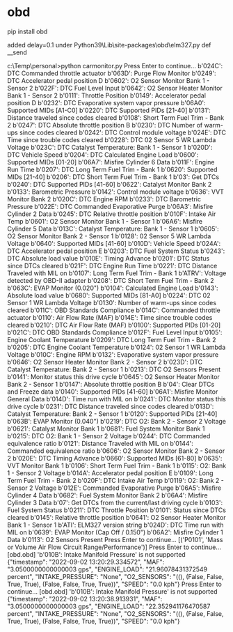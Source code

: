# obd

pip install obd

added
  delay=0.1
under 
  Python39\Lib\site-packages\obd\elm327.py
  def __send


c:\Temp\personal>python carmonitor.py
Press Enter to continue...
b'024C': DTC Commanded throttle actuator
b'063D': Purge Flow Monitor
b'0249': DTC Accelerator pedal position D
b'0602': O2 Sensor Monitor Bank 1 - Sensor 2
b'022F': DTC Fuel Level Input
b'0642': O2 Sensor Heater Monitor Bank 1 - Sensor 2
b'0111': Throttle Position
b'0149': Accelerator pedal position D
b'0232': DTC Evaporative system vapor pressure
b'06A0': Supported MIDs [A1-C0]
b'0220': DTC Supported PIDs [21-40]
b'0131': Distance traveled since codes cleared
b'0108': Short Term Fuel Trim - Bank 2
b'0247': DTC Absolute throttle position B
b'0230': DTC Number of warm-ups since codes cleared
b'0242': DTC Control module voltage
b'024E': DTC Time since trouble codes cleared
b'0228': DTC 02 Sensor 5 WR Lambda Voltage
b'023C': DTC Catalyst Temperature: Bank 1 - Sensor 1
b'020D': DTC Vehicle Speed
b'0204': DTC Calculated Engine Load
b'0600': Supported MIDs [01-20]
b'06A7': Misfire Cylinder 6 Data
b'011F': Engine Run Time
b'0207': DTC Long Term Fuel Trim - Bank 1
b'0620': Supported MIDs [21-40]
b'0206': DTC Short Term Fuel Trim - Bank 1
b'03': Get DTCs
b'0240': DTC Supported PIDs [41-60]
b'0622': Catalyst Monitor Bank 2
b'0133': Barometric Pressure
b'0142': Control module voltage
b'0636': VVT Monitor Bank 2
b'020C': DTC Engine RPM
b'0233': DTC Barometric Pressure
b'022E': DTC Commanded Evaporative Purge
b'06A3': Misfire Cylinder 2 Data
b'0245': DTC Relative throttle position
b'010F': Intake Air Temp
b'0601': O2 Sensor Monitor Bank 1 - Sensor 1
b'06A6': Misfire Cylinder 5 Data
b'013C': Catalyst Temperature: Bank 1 - Sensor 1
b'0605': O2 Sensor Monitor Bank 2 - Sensor 1
b'0128': 02 Sensor 5 WR Lambda Voltage
b'0640': Supported MIDs [41-60]
b'010D': Vehicle Speed
b'024A': DTC Accelerator pedal position E
b'0203': DTC Fuel System Status
b'0243': DTC Absolute load value
b'010E': Timing Advance
b'0201': DTC Status since DTCs cleared
b'021F': DTC Engine Run Time
b'0221': DTC Distance Traveled with MIL on
b'0107': Long Term Fuel Trim - Bank 1
b'ATRV': Voltage detected by OBD-II adapter
b'0208': DTC Short Term Fuel Trim - Bank 2
b'063C': EVAP Monitor (0.020")
b'0104': Calculated Engine Load
b'0143': Absolute load value
b'0680': Supported MIDs [81-A0]
b'0224': DTC 02 Sensor 1 WR Lambda Voltage
b'0130': Number of warm-ups since codes cleared
b'011C': OBD Standards Compliance
b'014C': Commanded throttle actuator
b'0110': Air Flow Rate (MAF)
b'014E': Time since trouble codes cleared
b'0210': DTC Air Flow Rate (MAF)
b'0100': Supported PIDs [01-20]
b'021C': DTC OBD Standards Compliance
b'012F': Fuel Level Input
b'0105': Engine Coolant Temperature
b'0209': DTC Long Term Fuel Trim - Bank 2
b'0205': DTC Engine Coolant Temperature
b'0124': 02 Sensor 1 WR Lambda Voltage
b'010C': Engine RPM
b'0132': Evaporative system vapor pressure
b'0646': O2 Sensor Heater Monitor Bank 2 - Sensor 2
b'023D': DTC Catalyst Temperature: Bank 2 - Sensor 1
b'0213': DTC O2 Sensors Present
b'0141': Monitor status this drive cycle
b'0645': O2 Sensor Heater Monitor Bank 2 - Sensor 1
b'0147': Absolute throttle position B
b'04': Clear DTCs and Freeze data
b'0140': Supported PIDs [41-60]
b'06A1': Misfire Monitor General Data
b'014D': Time run with MIL on
b'0241': DTC Monitor status this drive cycle
b'0231': DTC Distance traveled since codes cleared
b'013D': Catalyst Temperature: Bank 2 - Sensor 1
b'0120': Supported PIDs [21-40]
b'063B': EVAP Monitor (0.040")
b'0219': DTC O2: Bank 2 - Sensor 2 Voltage
b'0621': Catalyst Monitor Bank 1
b'0681': Fuel System Monitor Bank 1
b'0215': DTC O2: Bank 1 - Sensor 2 Voltage
b'0244': DTC Commanded equivalence ratio
b'0121': Distance Traveled with MIL on
b'0144': Commanded equivalence ratio
b'0606': O2 Sensor Monitor Bank 2 - Sensor 2
b'020E': DTC Timing Advance
b'0660': Supported MIDs [61-80]
b'0635': VVT Monitor Bank 1
b'0106': Short Term Fuel Trim - Bank 1
b'0115': O2: Bank 1 - Sensor 2 Voltage
b'014A': Accelerator pedal position E
b'0109': Long Term Fuel Trim - Bank 2
b'020F': DTC Intake Air Temp
b'0119': O2: Bank 2 - Sensor 2 Voltage
b'012E': Commanded Evaporative Purge
b'06A5': Misfire Cylinder 4 Data
b'0682': Fuel System Monitor Bank 2
b'06A4': Misfire Cylinder 3 Data
b'07': Get DTCs from the current/last driving cycle
b'0103': Fuel System Status
b'0211': DTC Throttle Position
b'0101': Status since DTCs cleared
b'0145': Relative throttle position
b'0641': O2 Sensor Heater Monitor Bank 1 - Sensor 1
b'ATI': ELM327 version string
b'024D': DTC Time run with MIL on
b'0639': EVAP Monitor (Cap Off / 0.150")
b'06A2': Misfire Cylinder 1 Data
b'0113': O2 Sensors Present
Press Enter to continue...
[('P0101', 'Mass or Volume Air Flow Circuit Range/Performance')]
Press Enter to continue...
[obd.obd] 'b'010B': Intake Manifold Pressure' is not supported
{"timestamp": "2022-09-02 13:20:29.334572", "MAF": "3.0500000000000003 gps", "ENGINE_LOAD": "21.96078431372549 percent", "INTAKE_PRESSURE": "None", "O2_SENSORS": "((), (False, False, True, True), (False, False, True, True))", "SPEED": "0.0 kph"}
Press Enter to continue...
[obd.obd] 'b'010B': Intake Manifold Pressure' is not supported
{"timestamp": "2022-09-02 13:20:38.913931", "MAF": "3.0500000000000003 gps", "ENGINE_LOAD": "22.352941176470587 percent", "INTAKE_PRESSURE": "None", "O2_SENSORS": "((), (False, False, True, True), (False, False, True, True))", "SPEED": "0.0 kph"}

